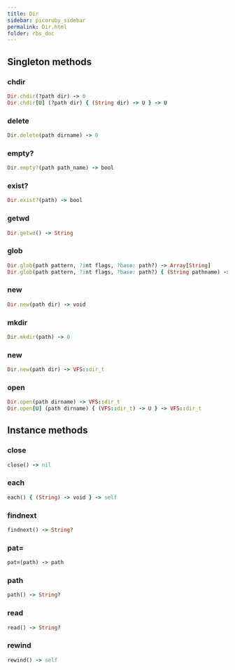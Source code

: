 ```yaml
---
title: Dir
sidebar: picoruby_sidebar
permalink: Dir.html
folder: rbs_doc
---
```

## Singleton methods
### chdir

```ruby
Dir.chdir(?path dir) -> 0
Dir.chdir[U] (?path dir) { (String dir) -> U } -> U
```
### delete

```ruby
Dir.delete(path dirname) -> 0
```
### empty?

```ruby
Dir.empty?(path path_name) -> bool
```
### exist?

```ruby
Dir.exist?(path) -> bool
```
### getwd

```ruby
Dir.getwd() -> String
```
### glob

```ruby
Dir.glob(path pattern, ?int flags, ?base: path?) -> Array[String]
Dir.glob(path pattern, ?int flags, ?base: path?) { (String pathname) -> void } -> nil
```
### new

```ruby
Dir.new(path dir) -> void
```
### mkdir

```ruby
Dir.mkdir(path) -> 0
```
### new

```ruby
Dir.new(path dir) -> VFS::dir_t
```
### open

```ruby
Dir.open(path dirname) -> VFS::dir_t
Dir.open[U] (path dirname) { (VFS::dir_t) -> U } -> VFS::dir_t
```
## Instance methods
### close

```ruby
close() -> nil
```
### each

```ruby
each() { (String) -> void } -> self
```
### findnext

```ruby
findnext() -> String?
```
### pat=

```ruby
pat=(path) -> path
```
### path

```ruby
path() -> String?
```
### read

```ruby
read() -> String?
```
### rewind

```ruby
rewind() -> self
```
